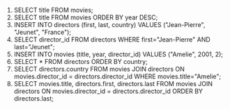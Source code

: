 1. SELECT title FROM movies;
2. SELECT title FROM movies ORDER BY year DESC;
3. INSERT INTO directors (first, last, country) VALUES ("Jean-Pierre", "Jeunet", "France");
4. SELECT director_id FROM directors WHERE first="Jean-Pierre" AND last="Jeunet";
5. INSERT INTO movies (title, year, director_id) VALUES ("Amelie", 2001, 2);
6. SELECT * FROM directors ORDER BY country;
7. SELECT directors.country FROM movies JOIN directors ON movies.director_id = directors.director_id WHERE movies.title="Amelie";
8. SELECT movies.title, directors.first, directors.last FROM movies JOIN directors ON movies.director_id = directors.director_id ORDER BY directors.last;